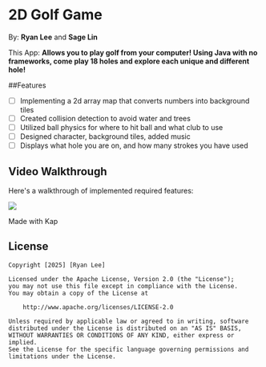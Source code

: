 # 2D Golf Game

By: **Ryan Lee** and **Sage Lin**

This App: **Allows you to play golf from your computer! Using Java with no frameworks, come play 18 holes and explore each unique and different hole!**

##Features
- [ ] Implementing a 2d array map that converts numbers into background tiles
- [ ] Created collision detection to avoid water and trees
- [ ] Utilized ball physics for where to hit ball and what club to use
- [ ] Designed character, background tiles, added music
- [ ] Displays what hole you are on, and how many strokes you have used

## Video Walkthrough

Here's a walkthrough of implemented required features:

<img src = "./src/Golf.gif">

Made with Kap

## License

    Copyright [2025] [Ryan Lee]

    Licensed under the Apache License, Version 2.0 (the "License");
    you may not use this file except in compliance with the License.
    You may obtain a copy of the License at

        http://www.apache.org/licenses/LICENSE-2.0

    Unless required by applicable law or agreed to in writing, software
    distributed under the License is distributed on an "AS IS" BASIS,
    WITHOUT WARRANTIES OR CONDITIONS OF ANY KIND, either express or implied.
    See the License for the specific language governing permissions and
    limitations under the License.
 
